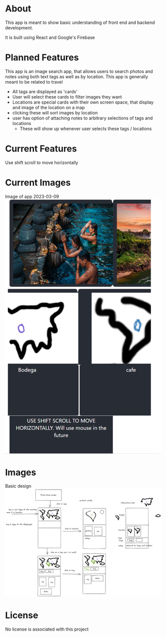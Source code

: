 # About
This app is meant to show basic understanding of front end and backend development.

It is built using React and Google's Firebase

# Planned Features
This app is an image search app, that allows users to search photos and notes using both text tags as well as by location.
This app is generally meant to be related to travel
- All tags are displayed as 'cards'
- User will select these cards to filter images they want
- Locations are special cards with their own screen space, that display and image of the location on a map
- clicking these will sort images by location
- user has option of attaching notes to arbitrary selections of tags and locations
    - These will show up whenever user selects these tags / locations

# Current Features
Use shift scroll to move horizontally

# Current Images
Image of app 2023-03-09
<img src="./Example image of app 2023-03-09.png" alt="image of app 2023-03-09">

# Images
Basic design 
<img src="./outline of app.png" alt="diagramed outline of my app">

# License
No license is associated with this project
 